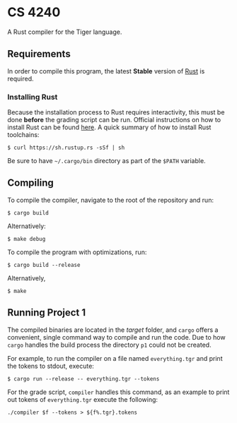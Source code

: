 # CS 4240

A Rust compiler for the Tiger language.

## Requirements

In order to compile this program, the latest **Stable** version of [Rust](https://www.rust-lang.org/) is required.


### Installing Rust

Because the installation process to Rust requires interactivity, this must be done **before** the grading script can be run. Official instructions on how to install Rust can be found [here](https://www.rust-lang.org/en-US/install.html). A quick summary of how to install Rust toolchains:

```
$ curl https://sh.rustup.rs -sSf | sh
```

Be sure to have `~/.cargo/bin` directory as part of the `$PATH` variable.


## Compiling

To compile the compiler, navigate to the root of the repository and run:

```
$ cargo build
```

Alternatively:

```
$ make debug
```

To compile the program with optimizations, run:

```
$ cargo build --release
```

Alternatively,

```
$ make
```

## Running Project 1

The compiled binaries are located in the *target* folder, and `cargo` offers a convenient, single command way to compile and run the code. Due to how `cargo` handles the build process the directory `p1` could not be created.

For example, to run the compiler on a file named `everything.tgr` and print the tokens to stdout, execute:

```
$ cargo run --release -- everything.tgr --tokens
```

For the grade script, `compiler` handles this command, as an example to print out tokens of `everything.tgr` execute the following:

```
./compiler $f --tokens > ${f%.tgr}.tokens
```